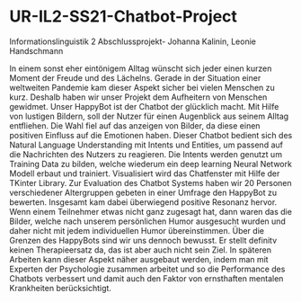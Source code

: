 # UR-IL2-SS21-Chatbot-Project
Informationslinguistik 2 Abschlussprojekt- Johanna Kalinin, Leonie Handschmann

In einem sonst eher eintönigem Alltag wünscht sich jeder einen kurzen Moment der Freude und des Lächelns. Gerade in der Situation einer weltweiten Pandemie kam dieser Aspekt sicher bei vielen Menschen zu kurz. Deshalb haben wir unser Projekt dem Aufheitern von Menschen gewidmet. Unser HappyBot ist der Chatbot der glücklich macht. Mit Hilfe von lustigen Bildern, soll der Nutzer für einen Augenblick aus seinem Alltag entfliehen. Die Wahl fiel auf das anzeigen von Bilder, da diese einen positiven Einfluss auf die Emotionen haben.
Dieser Chatbot bedient sich des Natural Language Understanding mit Intents und Entities, um passend auf die Nachrichten des Nutzers zu reagieren. Die Intents werden genutzt um Training Data zu bilden, welche wiederum ein deep learning Neural Network Modell erbaut und trainiert. Visualisiert wird das Chatfenster mit Hilfe der TKinter Library.
Zur Evaluation des Chatbot Systems haben wir 20 Personen verschiedener Altergruppen gebeten in einer Umfrage den HappyBot zu bewerten. Insgesamt kam dabei überwiegend positive Resonanz hervor. Wenn einem Teilnehmer etwas nicht ganz zugesagt hat, dann waren das die Bilder, welche nach unserem persönlichen Humor ausgesucht wurden und daher nicht mit jedem individuellen Humor übereinstimmen.
Über die Grenzen des HappyBots sind wir uns dennoch bewusst. Er stellt definitv keinen Therapieersatz da, das ist aber auch nicht sein Ziel. In späteren Arbeiten kann dieser Aspekt näher ausgebaut werden, indem man mit Experten der Psychologie zusammen arbeitet und so die Performance des Chatbots verbessert und damit auch den Faktor von ernsthaften mentalen Krankheiten berücksichtigt.
